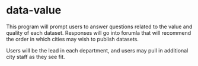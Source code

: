 # data-value

This program will prompt users to answer questions related to the value and quality of each dataset. 
Responses will go into forumla that will recommend the order in which cities may wish to publish datasets.

Users will be the lead in each department, and users may pull in additional city staff as they see fit.
